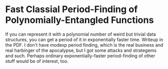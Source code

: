 Fast Classial Period-Finding of Polynomially-Entangled Functions
===

If you can represent it with a polynomial number of weird but trivial data structures, you can get a period of it in exponentially faster time. Writeup in the PDF. I don't have modexp period finding, which is the real business and real harbinger of the apocalypse, but I got some attacks and strategems and such. Perhaps ordinary exponentially-faster period-finding of other stuff would be of interest, too.
